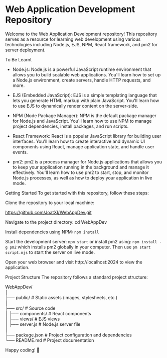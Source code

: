 # Web Application Development Repository

Welcome to the Web Application Development repository! This repository serves as a resource for learning web development using various technologies including Node.js, EJS, NPM, React framework, and pm2 for server deployment.

To Be Learnt

* Node.js: Node.js is a powerful JavaScript runtime environment that allows you to build scalable web applications. You'll learn how to set up a Node.js environment, create servers, handle HTTP requests, and more.

* EJS (Embedded JavaScript): EJS is a simple templating language that lets you generate HTML markup with plain JavaScript. You'll learn how to use EJS to dynamically render content on the server-side.

* NPM (Node Package Manager): NPM is the default package manager for Node.js and JavaScript. You'll learn how to use NPM to manage project dependencies, install packages, and run scripts.

* React Framework: React is a popular JavaScript library for building user interfaces. You'll learn how to create interactive and dynamic UI components using React, manage application state, and handle user events.

* pm2: pm2 is a process manager for Node.js applications that allows you to keep your application running in the background and manage it effectively. You'll learn how to use pm2 to start, stop, and monitor Node.js processes, as well as how to deploy your application in live mode.

Getting Started
To get started with this repository, follow these steps:

Clone the repository to your local machine:

https://github.com/JoatXI/WebAppDev.git

Navigate to the project directory:
cd WebAppDev

Install dependencies using NPM:
`npm install`

Start the development server:
`npm start` or install pm2 using: `npm install -g pm2` which installs pm2 globally in your computer. Then use `pm start script.mjs` to start the server on live mode.

Open your web browser and visit http://localhost:2024 to view the application.

Project Structure
The repository follows a standard project structure:

WebAppDev/<br>
│<br>
├── public/           # Static assets (images, stylesheets, etc.)<br>
│<br>
├── src/              # Source code<br>
│   ├── components/   # React components<br>
│   ├── views/        # EJS views<br>
│   ├── server.js     # Node.js server file<br>
│<br>
├── package.json      # Project configuration and dependencies<br>
└── README.md         # Project documentation<br>

Happy coding! 🚀
